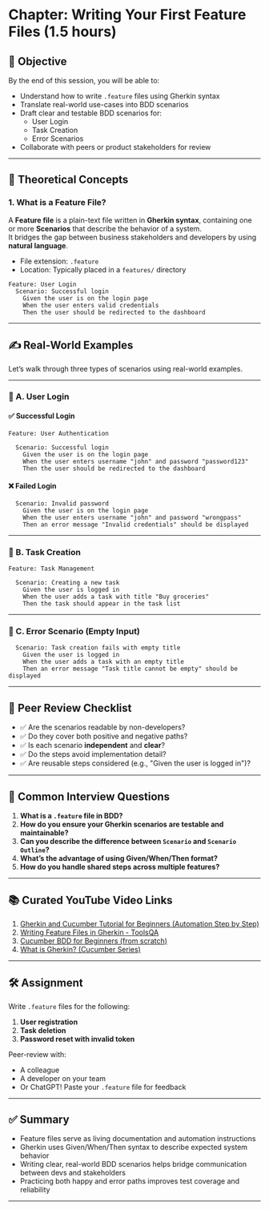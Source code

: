 
# Chapter: Writing Your First Feature Files (1.5 hours)

## 🎯 Objective

By the end of this session, you will be able to:
- Understand how to write `.feature` files using Gherkin syntax
- Translate real-world use-cases into BDD scenarios
- Draft clear and testable BDD scenarios for:
  - User Login
  - Task Creation
  - Error Scenarios
- Collaborate with peers or product stakeholders for review

---

## 🧠 Theoretical Concepts

### 1. What is a Feature File?

A **Feature file** is a plain-text file written in **Gherkin syntax**, containing one or more **Scenarios** that describe the behavior of a system.  
It bridges the gap between business stakeholders and developers by using **natural language**.

- File extension: `.feature`
- Location: Typically placed in a `features/` directory

```gherkin
Feature: User Login
  Scenario: Successful login
    Given the user is on the login page
    When the user enters valid credentials
    Then the user should be redirected to the dashboard
```

---

## ✍️ Real-World Examples

Let’s walk through three types of scenarios using real-world examples.

---

### 📌 A. User Login

#### ✅ Successful Login

```gherkin
Feature: User Authentication

  Scenario: Successful login
    Given the user is on the login page
    When the user enters username "john" and password "password123"
    Then the user should be redirected to the dashboard
```

#### ❌ Failed Login

```gherkin
  Scenario: Invalid password
    Given the user is on the login page
    When the user enters username "john" and password "wrongpass"
    Then an error message "Invalid credentials" should be displayed
```

---

### 📌 B. Task Creation

```gherkin
Feature: Task Management

  Scenario: Creating a new task
    Given the user is logged in
    When the user adds a task with title "Buy groceries"
    Then the task should appear in the task list
```

---

### 📌 C. Error Scenario (Empty Input)

```gherkin
  Scenario: Task creation fails with empty title
    Given the user is logged in
    When the user adds a task with an empty title
    Then an error message "Task title cannot be empty" should be displayed
```

---

## 🤝 Peer Review Checklist

- ✅ Are the scenarios readable by non-developers?
- ✅ Do they cover both positive and negative paths?
- ✅ Is each scenario **independent** and **clear**?
- ✅ Do the steps avoid implementation detail?
- ✅ Are reusable steps considered (e.g., "Given the user is logged in")?

---

## 💬 Common Interview Questions

1. **What is a `.feature` file in BDD?**
2. **How do you ensure your Gherkin scenarios are testable and maintainable?**
3. **Can you describe the difference between `Scenario` and `Scenario Outline`?**
4. **What’s the advantage of using Given/When/Then format?**
5. **How do you handle shared steps across multiple features?**

---

## 📚 Curated YouTube Video Links

1. [Gherkin and Cucumber Tutorial for Beginners (Automation Step by Step)](https://www.youtube.com/watch?v=hf8yC4t6Ttw)
2. [Writing Feature Files in Gherkin - ToolsQA](https://www.youtube.com/watch?v=ZmG45idkC2s)
3. [Cucumber BDD for Beginners (from scratch)](https://www.youtube.com/watch?v=eTb6KyG1eU8)
4. [What is Gherkin? (Cucumber Series)](https://www.youtube.com/watch?v=uD7lZsPJX3Q)

---

## 🛠️ Assignment

Write `.feature` files for the following:

1. **User registration**
2. **Task deletion**
3. **Password reset with invalid token**

Peer-review with:
- A colleague
- A developer on your team
- Or ChatGPT! Paste your `.feature` file for feedback

---

## ✅ Summary

- Feature files serve as living documentation and automation instructions
- Gherkin uses Given/When/Then syntax to describe expected system behavior
- Writing clear, real-world BDD scenarios helps bridge communication between devs and stakeholders
- Practicing both happy and error paths improves test coverage and reliability

---
